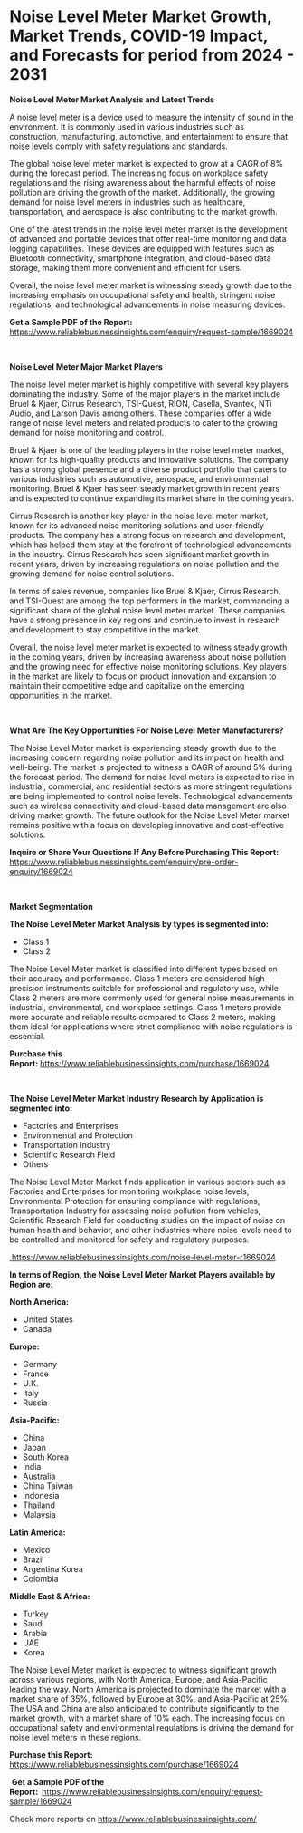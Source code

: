 <p><h1>Noise Level Meter Market Growth, Market Trends, COVID-19 Impact, and Forecasts for period from 2024 - 2031</h1></p><p><strong>Noise Level Meter Market Analysis and Latest Trends</strong></p>
<p><p>A noise level meter is a device used to measure the intensity of sound in the environment. It is commonly used in various industries such as construction, manufacturing, automotive, and entertainment to ensure that noise levels comply with safety regulations and standards.</p><p>The global noise level meter market is expected to grow at a CAGR of 8% during the forecast period. The increasing focus on workplace safety regulations and the rising awareness about the harmful effects of noise pollution are driving the growth of the market. Additionally, the growing demand for noise level meters in industries such as healthcare, transportation, and aerospace is also contributing to the market growth.</p><p>One of the latest trends in the noise level meter market is the development of advanced and portable devices that offer real-time monitoring and data logging capabilities. These devices are equipped with features such as Bluetooth connectivity, smartphone integration, and cloud-based data storage, making them more convenient and efficient for users.</p><p>Overall, the noise level meter market is witnessing steady growth due to the increasing emphasis on occupational safety and health, stringent noise regulations, and technological advancements in noise measuring devices.</p></p>
<p><strong>Get a Sample PDF of the Report:&nbsp;</strong> <a href="https://www.reliablebusinessinsights.com/enquiry/request-sample/1669024">https://www.reliablebusinessinsights.com/enquiry/request-sample/1669024</a></p>
<p>&nbsp;</p>
<p><strong>Noise Level Meter Major Market Players</strong></p>
<p><p>The noise level meter market is highly competitive with several key players dominating the industry. Some of the major players in the market include Bruel & Kjaer, Cirrus Research, TSI-Quest, RION, Casella, Svantek, NTi Audio, and Larson Davis among others. These companies offer a wide range of noise level meters and related products to cater to the growing demand for noise monitoring and control.</p><p>Bruel & Kjaer is one of the leading players in the noise level meter market, known for its high-quality products and innovative solutions. The company has a strong global presence and a diverse product portfolio that caters to various industries such as automotive, aerospace, and environmental monitoring. Bruel & Kjaer has seen steady market growth in recent years and is expected to continue expanding its market share in the coming years.</p><p>Cirrus Research is another key player in the noise level meter market, known for its advanced noise monitoring solutions and user-friendly products. The company has a strong focus on research and development, which has helped them stay at the forefront of technological advancements in the industry. Cirrus Research has seen significant market growth in recent years, driven by increasing regulations on noise pollution and the growing demand for noise control solutions.</p><p>In terms of sales revenue, companies like Bruel & Kjaer, Cirrus Research, and TSI-Quest are among the top performers in the market, commanding a significant share of the global noise level meter market. These companies have a strong presence in key regions and continue to invest in research and development to stay competitive in the market.</p><p>Overall, the noise level meter market is expected to witness steady growth in the coming years, driven by increasing awareness about noise pollution and the growing need for effective noise monitoring solutions. Key players in the market are likely to focus on product innovation and expansion to maintain their competitive edge and capitalize on the emerging opportunities in the market.</p></p>
<p>&nbsp;</p>
<p><strong>What Are The Key Opportunities For Noise Level Meter Manufacturers?</strong></p>
<p><p>The Noise Level Meter market is experiencing steady growth due to the increasing concern regarding noise pollution and its impact on health and well-being. The market is projected to witness a CAGR of around 5% during the forecast period. The demand for noise level meters is expected to rise in industrial, commercial, and residential sectors as more stringent regulations are being implemented to control noise levels. Technological advancements such as wireless connectivity and cloud-based data management are also driving market growth. The future outlook for the Noise Level Meter market remains positive with a focus on developing innovative and cost-effective solutions.</p></p>
<p><strong>Inquire or Share Your Questions If Any Before Purchasing This Report:</strong> <a href="https://www.reliablebusinessinsights.com/enquiry/pre-order-enquiry/1669024">https://www.reliablebusinessinsights.com/enquiry/pre-order-enquiry/1669024</a></p>
<p>&nbsp;</p>
<p><strong>Market Segmentation</strong></p>
<p><strong>The Noise Level Meter Market Analysis by types is segmented into:</strong></p>
<p><ul><li>Class 1</li><li>Class 2</li></ul></p>
<p><p>The Noise Level Meter market is classified into different types based on their accuracy and performance. Class 1 meters are considered high-precision instruments suitable for professional and regulatory use, while Class 2 meters are more commonly used for general noise measurements in industrial, environmental, and workplace settings. Class 1 meters provide more accurate and reliable results compared to Class 2 meters, making them ideal for applications where strict compliance with noise regulations is essential.</p></p>
<p><strong>Purchase this Report:&nbsp;</strong><a href="https://www.reliablebusinessinsights.com/purchase/1669024">https://www.reliablebusinessinsights.com/purchase/1669024</a></p>
<p>&nbsp;</p>
<p><strong>The Noise Level Meter Market Industry Research by Application is segmented into:</strong></p>
<p><ul><li>Factories and Enterprises</li><li>Environmental and Protection</li><li>Transportation Industry</li><li>Scientific Research Field</li><li>Others</li></ul></p>
<p><p>The Noise Level Meter Market finds application in various sectors such as Factories and Enterprises for monitoring workplace noise levels, Environmental Protection for ensuring compliance with regulations, Transportation Industry for assessing noise pollution from vehicles, Scientific Research Field for conducting studies on the impact of noise on human health and behavior, and other industries where noise levels need to be controlled and monitored for safety and regulatory purposes.</p></p>
<p><a href="https://www.reliablebusinessinsights.com/noise-level-meter-r1669024">&nbsp;https://www.reliablebusinessinsights.com/noise-level-meter-r1669024</a></p>
<p><strong>In terms of Region, the Noise Level Meter Market Players available by Region are:</strong></p>
<p>
    <p> <strong> North America: </strong>
        <ul>
            <li>United States</li>
            <li>Canada</li>
        </ul>
        </p> 
    <p> <strong> Europe: </strong>
        <ul>
            <li>Germany</li>
            <li>France</li>
            <li>U.K.</li>
            <li>Italy</li>
            <li>Russia</li>
        </ul>
        </p> 
    <p> <strong> Asia-Pacific: </strong>
        <ul>
            <li>China</li>
            <li>Japan</li>
            <li>South Korea</li>
            <li>India</li>
            <li>Australia</li>
            <li>China Taiwan</li>
            <li>Indonesia</li>
            <li>Thailand</li>
            <li>Malaysia</li>
        </ul>
        </p> 
    <p> <strong> Latin America: </strong>
        <ul>
            <li>Mexico</li>
            <li>Brazil</li>
            <li>Argentina Korea</li>
            <li>Colombia</li>
        </ul>
        </p> 
    <p> <strong> Middle East & Africa: </strong>
        <ul>
            <li>Turkey</li>
            <li>Saudi</li>
            <li>Arabia</li>
            <li>UAE</li>
            <li>Korea</li>
        </ul>
    </p>
    </p>
<p><p>The Noise Level Meter market is expected to witness significant growth across various regions, with North America, Europe, and Asia-Pacific leading the way. North America is projected to dominate the market with a market share of 35%, followed by Europe at 30%, and Asia-Pacific at 25%. The USA and China are also anticipated to contribute significantly to the market growth, with a market share of 10% each. The increasing focus on occupational safety and environmental regulations is driving the demand for noise level meters in these regions.</p></p>
<p><strong>Purchase this Report: </strong><a href="https://www.reliablebusinessinsights.com/purchase/1669024">https://www.reliablebusinessinsights.com/purchase/1669024</a></p>
<p>&nbsp;<strong>Get a Sample PDF of the Report:&nbsp;&nbsp;</strong><a href="https://www.reliablebusinessinsights.com/enquiry/request-sample/1669024">https://www.reliablebusinessinsights.com/enquiry/request-sample/1669024</a></p>
<p><strong></strong></p>
<p>Check more reports on <a href="https://www.reliablebusinessinsights.com/">https://www.reliablebusinessinsights.com/</a></p>